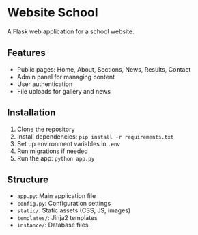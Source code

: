 # Website School

A Flask web application for a school website.

## Features

- Public pages: Home, About, Sections, News, Results, Contact
- Admin panel for managing content
- User authentication
- File uploads for gallery and news

## Installation

1. Clone the repository
2. Install dependencies: `pip install -r requirements.txt`
3. Set up environment variables in `.env`
4. Run migrations if needed
5. Run the app: `python app.py`

## Structure

- `app.py`: Main application file
- `config.py`: Configuration settings
- `static/`: Static assets (CSS, JS, images)
- `templates/`: Jinja2 templates
- `instance/`: Database files
